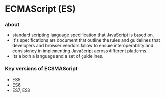 # ECMAScript (ES)

### about

- standard scripting language specification that JavaScript is based on.
- It's specifications are document that outline the rules and guidelines that developers and browser vendors follow to ensure interoperability and consistency in implementing JavaScript across different platforms.
- Its a both a language and a set of guidelines.


### Key versions of ECSMAScript

- ES5
- ES6
- ES7, ES8